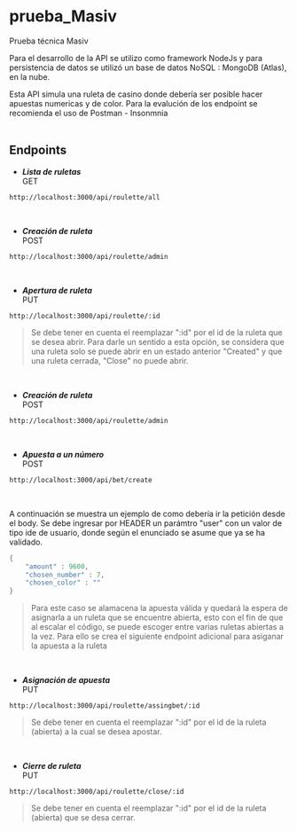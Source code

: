 # prueba_Masiv
Prueba técnica Masiv

Para el desarrollo de la API se utilizo como framework NodeJs y para persistencia de datos se utilizó un base de datos NoSQL : MongoDB (Atlas), en la nube.

Esta API simula una ruleta de casino donde debería ser posible hacer apuestas numericas y de color. Para la evalución de los endpoint se recomienda el uso de Postman - Insonmnia
<br>
<br>

## Endpoints

 - ***Lista de ruletas***
<br> GET
 ```cURL
http://localhost:3000/api/roulette/all
```
<br>

- ***Creación de ruleta***
<br> POST
 ```cURL
http://localhost:3000/api/roulette/admin
```
<br>

- ***Apertura de ruleta***
<br>PUT
```cURL
http://localhost:3000/api/roulette/:id
```
> Se debe tener en cuenta el reemplazar ":id" por el id de la ruleta que se desea abrir. Para darle un sentido a esta opción, se considera que una ruleta solo se puede abrir en un estado anterior "Created" y que una ruleta cerrada, "Close" no puede abrir.

<br>

- ***Creación de ruleta***
<br> POST
 ```cURL
http://localhost:3000/api/roulette/admin
```
<br>

- ***Apuesta a un número***
<br> POST
 ```cURL
http://localhost:3000/api/bet/create
```
<br>

A continuación se muestra un ejemplo de como debería ir la petición desde el body. Se debe ingresar por HEADER un parámtro "user" con un valor de tipo ide de usuario, donde según el enunciado se asume que ya se ha validado.

```JAVA
{
    "amount" : 9600,
    "chosen_number" : 7,
    "chosen_color" : ""
}
```
> Para este caso se alamacena la apuesta válida y quedará la espera de asignarla a un ruleta que se encuentre abierta, esto con el fin de que al escalar el código, se puede escoger entre varias ruletas abiertas a  la vez. Para ello se crea el siguiente endpoint adicional para asiganar la apuesta a la ruleta

<br>

- ***Asignación de apuesta***
<br> PUT
 ```cURL
http://localhost:3000/api/roulette/assingbet/:id
```
> Se debe tener en cuenta el reemplazar ":id" por el id de la ruleta (abierta) a la cual se desea apostar.

<br>

- ***Cierre de ruleta***
<br> PUT
 ```cURL
http://localhost:3000/api/roulette/close/:id
```
> Se debe tener en cuenta el reemplazar ":id" por el id de la ruleta (abierta) que se desa cerrar.

<br>

